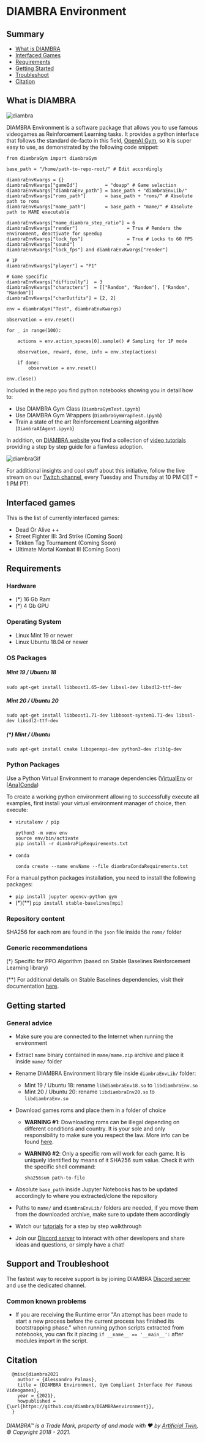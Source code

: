 # DIAMBRA Environment

## Summary

- [What is DIAMBRA](#what-is-diambra)
- [Interfaced Games](#interfaced-games)
- [Requirements](#requirements)
- [Getting Started](#getting-started)
- [Troubleshoot](#support-and-troubleshoot)
- [Citation](#citation)

## What is DIAMBRA

![diambra](https://raw.githubusercontent.com/diambra/DIAMBRAenvironment/main/img/github.png)

DIAMBRA Environment is a software package that allows you to use famous videogames as Reinforcement Learning tasks. It provides a python interface that follows the standard de-facto in this field, [OpenAI Gym](https://gym.openai.com/), so it is super easy to use, as demonstrated by the following code snippet:

```
from diambraGym import diambraGym

base_path = "/home/path-to-repo-root/" # Edit accordingly

diambraEnvKwargs = {}
diambraEnvKwargs["gameId"]          = "doapp" # Game selection
diambraEnvKwargs["diambraEnv_path"] = base_path + "diambraEnvLib/"
diambraEnvKwargs["roms_path"]       = base_path + "roms/" # Absolute path to roms
diambraEnvKwargs["mame_path"]       = base_path + "mame/" # Absolute path to MAME executable

diambraEnvKwargs["mame_diambra_step_ratio"] = 6
diambraEnvKwargs["render"]                  = True # Renders the environment, deactivate for speedup
diambraEnvKwargs["lock_fps"]                = True # Locks to 60 FPS
diambraEnvKwargs["sound"]                   = diambraEnvKwargs["lock_fps"] and diambraEnvKwargs["render"]

# 1P
diambraEnvKwargs["player"] = "P1"

# Game specific
diambraEnvKwargs["difficulty"]  = 3
diambraEnvKwargs["characters"]  = [["Random", "Random"], ["Random", "Random"]]
diambraEnvKwargs["charOutfits"] = [2, 2]

env = diambraGym("Test", diambraEnvKwargs)

observation = env.reset()

for _ in range(100):
            
    actions = env.action_spaces[0].sample() # Sampling for 1P mode
              
    observation, reward, done, info = env.step(actions)
    
    if done:
        observation = env.reset()
        
env.close()
```

Included in the repo you find python notebooks showing you in detail how to:
- Use DIAMBRA Gym Class (`DiambraGymTest.ipynb`)
- Use DIAMBRA Gym Wrappers (`DiambraGymWrapTest.ipynb`)
- Train a state of the art Reinforcement Learning algorithm (`DiambraAIAgent.ipynb`)

In addition, on <a href="https://diambra.artificialtwin.com" target="_blank">DIAMBRA website</a> you find a collection of <a href="https://diambra.artificialtwin.com/downloadenv/#tutorials" target="_blank">video tutorials</a> providing a step by step guide for a flawless adoption. 

![diambraGif](https://raw.githubusercontent.com/diambra/DIAMBRAenvironment/main/img/github.gif)

For additional insights and cool stuff about this initiative, follow the live stream on our [Twitch channel](https://www.twitch.tv/diambra_at), every Tuesday and Thursday at 10 PM CET = 1 PM PT!

## Interfaced games

This is the list of currently interfaced games:
- Dead Or Alive ++
- Street Fighter III: 3rd Strike (Coming Soon)
- Tekken Tag Tournament (Coming Soon)
- Ultimate Mortal Kombat III (Coming Soon)

## Requirements

### Hardware

- (*) 16 Gb Ram
- (*) 4 Gb GPU

### Operating System

- Linux Mint 19 or newer
- Linux Ubuntu 18.04 or newer

### OS Packages

##### Mint 19 / Ubuntu 18

`sudo apt-get install libboost1.65-dev libssl-dev libsdl2-ttf-dev`

##### Mint 20 / Ubuntu 20

`sudo apt-get install libboost1.71-dev libboost-system1.71-dev libssl-dev libsdl2-ttf-dev`

##### (*) Mint / Ubuntu

`sudo apt-get install cmake libopenmpi-dev python3-dev zlib1g-dev`

### Python Packages

Use a Python Virtual Environment to manage dependencies ([VirtualEnv](https://virtualenv.pypa.io/en/latest/) or [[Ana]Conda](https://docs.conda.io/projects/conda/en/latest/index.html))

To create a working python environment allowing to successfully execute all examples, first install your virtual environment manager of choice, then execute:

- `virutalenv / pip`
  ```
  python3 -m venv env
  source env/bin/activate
  pip install -r diambraPipRequirements.txt
  ```
- `conda`
  ```
  conda create --name envName --file diambraCondaRequirements.txt
  ```

For a manual python packages installation, you need to install the following packages:

- `pip install jupyter opencv-python gym`
-  (*)(**) `pip install stable-baselines[mpi]`

### Repository content

SHA256 for each rom are found in the `json` file inside the `roms/` folder

### Generic recommendations




(*)  Specific for PPO Algorithm (based on Stable Baselines Reinforcement Learning library)

(**) For additional details on Stable Baselines dependencies, visit their documentation [here](https://stable-baselines.readthedocs.io/en/master/guide/install.html).

## Getting started

### General advice

- Make sure you are connected to the Internet when running the environment
- Extract `mame` binary contained in `mame/mame.zip` archive and place it inside `mame/` folder
- Rename DIAMBRA Environment library file inside `diambraEnvLib/` folder:
    - Mint 19 / Ubuntu 18: rename `libdiambraEnv18.so` to `libdiambraEnv.so`
    - Mint 20 / Ubuntu 20: rename `libdiambraEnv20.so` to `libdiambraEnv.so`
- Download games roms and place them in a folder of choice
    - **WARNING #1**: Downloading roms can be illegal depending on different conditions and country. It is your sole and only responsibility to make sure you respect the law. More info can be found [here](https://wiki.mamedev.org/index.php/FAQ:ROMs).
    - **WARNING #2**: Only a specific rom will work for each game. It is uniquely identified by means of it SHA256 sum value. Check it with the specific shell command:

       `sha256sum path-to-file`

- Absolute `base_path` inside Jupyter Notebooks has to be updated accordingly to where you extracted/clone the repository
- Paths to `mame/` and `diambraEnvLib/` folders are needed, if you move them from the downloaded archive, make sure to update them accordingly
- Watch our <a href="https://diambra.artificialtwin.com/downloadenv/#tutorials" target="_blank">tutorials</a> for a step by step walkthrough
- Join our <a href="https://discord.gg/YSBjtmvefc" target="_blank">Discord server</a> to interact with other developers and share ideas and questions, or simply have a chat!

## Support and Troubleshoot

The fastest way to receive support is by joining DIAMBRA <a href="https://discord.gg/YSBjtmvefc" target="_blank">Discord server</a> and use the dedicated channel.

### Common known problems

- If you are receiving the Runtime error "An attempt has been made to start a new process before the current process has finished its bootstrapping phase." when running python scripts extracted from notebooks, you can fix it placing `if __name__ == '__main__':` after modules import in the script.

## Citation
```
  @misc{diambra2021
    author = {Alessandro Palmas},
    title = {DIAMBRA Environment, Gym Compliant Interface For Famous Videogames},
    year = {2021},
    howpublished = {\url{https://github.com/diambra/DIAMBRAenvironment}},
  }
```

###### DIAMBRA™ is a Trade Mark, property of and made with :heart: by <a href="https://artificialtwin.com" target="_blank">Artificial Twin</a>, © Copyright 2018 - 2021.
